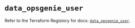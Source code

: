 # `data_opsgenie_user`

Refer to the Terraform Registory for docs: [`data_opsgenie_user`](https://registry.terraform.io/providers/opsgenie/opsgenie/0.6.33/docs/data-sources/user).
